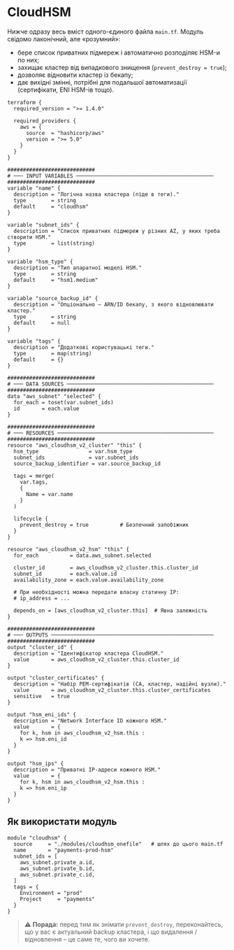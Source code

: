 # CloudHSM

Нижче одразу весь вміст одного-єдиного файла `main.tf`.
Модуль свідомо лаконічний, але «розумний»:

* бере список приватних підмереж і автоматично розподіляє HSM-и по них;
* захищає кластер від випадкового знищення (`prevent_destroy = true`);
* дозволяє відновити кластер із бекапу;
* дає вихідні змінні, потрібні для подальшої автоматизації (сертифікати, ENI HSM-ів тощо).

```hcl
terraform {
  required_version = ">= 1.4.0"

  required_providers {
    aws = {
      source  = "hashicorp/aws"
      version = ">= 5.0"
    }
  }
}

############################
# ─── INPUT VARIABLES ────────────────────────────────────────────
############################
variable "name" {
  description = "Логічна назва кластера (піде в теги)."
  type        = string
  default     = "cloudhsm"
}

variable "subnet_ids" {
  description = "Список приватних підмереж у різних AZ, у яких треба створити HSM."
  type        = list(string)
}

variable "hsm_type" {
  description = "Тип апаратної моделі HSM."
  type        = string
  default     = "hsm1.medium"
}

variable "source_backup_id" {
  description = "Опціонально – ARN/ID бекапу, з якого відновлювати кластер."
  type        = string
  default     = null
}

variable "tags" {
  description = "Додаткові користувацькі теги."
  type        = map(string)
  default     = {}
}

############################
# ─── DATA SOURCES ───────────────────────────────────────────────
############################
data "aws_subnet" "selected" {
  for_each = toset(var.subnet_ids)
  id       = each.value
}

############################
# ─── RESOURCES ──────────────────────────────────────────────────
############################
resource "aws_cloudhsm_v2_cluster" "this" {
  hsm_type                = var.hsm_type
  subnet_ids              = var.subnet_ids
  source_backup_identifier = var.source_backup_id

  tags = merge(
    var.tags,
    {
      Name = var.name
    }
  )

  lifecycle {
    prevent_destroy = true          # Безпечний запобіжник
  }
}

resource "aws_cloudhsm_v2_hsm" "this" {
  for_each          = data.aws_subnet.selected

  cluster_id        = aws_cloudhsm_v2_cluster.this.cluster_id
  subnet_id         = each.value.id
  availability_zone = each.value.availability_zone

  # При необхідності можна передати власну статичну IP:
  # ip_address = ...

  depends_on = [aws_cloudhsm_v2_cluster.this]  # Явна залежність
}

############################
# ─── OUTPUTS ────────────────────────────────────────────────────
############################
output "cluster_id" {
  description = "Ідентифікатор кластера CloudHSM."
  value       = aws_cloudhsm_v2_cluster.this.cluster_id
}

output "cluster_certificates" {
  description = "Набір PEM-сертифікатів (CA, кластер, надійні вузли)."
  value       = aws_cloudhsm_v2_cluster.this.cluster_certificates
  sensitive   = true
}

output "hsm_eni_ids" {
  description = "Network Interface ID кожного HSM."
  value       = {
    for k, hsm in aws_cloudhsm_v2_hsm.this :
    k => hsm.eni_id
  }
}

output "hsm_ips" {
  description = "Приватні IP-адреси кожного HSM."
  value       = {
    for k, hsm in aws_cloudhsm_v2_hsm.this :
    k => hsm.eni_ip
  }
}
```

## Як використати модуль

```hcl
module "cloudhsm" {
  source     = "./modules/cloudhsm_onefile"   # шлях до цього main.tf
  name       = "payments-prod-hsm"
  subnet_ids = [
    aws_subnet.private_a.id,
    aws_subnet.private_b.id,
    aws_subnet.private_c.id,
  ]
  tags = {
    Environment = "prod"
    Project     = "payments"
  }
}
```

> ⚠️ **Порада:** перед тим як знімати `prevent_destroy`, переконайтесь, що у вас є актуальний backup кластера, і що видалення / відновлення – це саме те, чого ви хочете.

